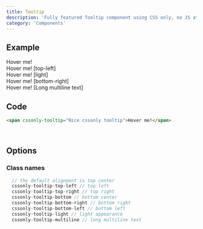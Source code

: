 ```yaml
---
title: Tooltip
description: 'Fully featured Tooltip component using CSS only, no JS at all'
category: 'Components'
---
```


## Example
<div class="p-10 text-center">
  <div class="inline-block text-left">
    <span cssonly-tooltip="Nice cssonly tooltip">Hover me!</span>
    <br>
    <span cssonly-tooltip="Nice cssonly tooltip" class="cssonly-tooltip-top-left">Hover me! [top-left]</span>
    <br>
    <span cssonly-tooltip="Nice cssonly tooltip" class="cssonly-tooltip-light">Hover me! [light]</span>
    <br>
    <span cssonly-tooltip="Nice cssonly tooltip" class="cssonly-tooltip-bottom-right">Hover me! [bottom-right]</span>
    <br>
    <span cssonly-tooltip="Lorem Ipsum is simply dummy text of the printing and typesetting industry. Lorem Ipsum has been the industry's standard dummy text ever since the 1500s, when an unknown printer took a galley of type and scrambled it to make a type specimen book." class="cssonly-tooltip-multiline">Hover me! [Long multiline text]</span>
  </div>
</div>

## Code
```html
<span cssonly-tooltip="Nice cssonly tooltip">Hover me!</span>
```

<br>

## Options

### Class names
```javascript
  // the default alignment is top center
  cssonly-tooltip-top-left // top left
  cssonly-tooltip-top-right // top right
  cssonly-tooltip-bottom // bottom center
  cssonly-tooltip-bottom-right // bottom right
  cssonly-tooltip-bottom-left // bottom left
  cssonly-tooltip-light // light appearance
  cssonly-tooltip-multiline // long multiline text
```
<br>
